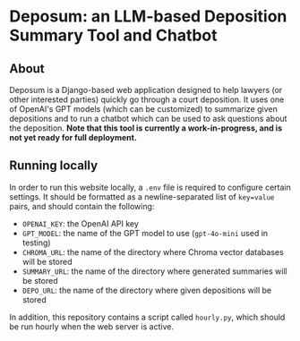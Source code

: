 # Deposum: an LLM-based Deposition Summary Tool and Chatbot
## About
Deposum is a Django-based web application designed to help lawyers (or other interested parties) quickly go through a court deposition. It uses one of OpenAI's GPT models (which can be customized) to summarize given depositions and to run a chatbot which can be used to ask questions about the deposition. **Note that this tool is currently a work-in-progress, and is not yet ready for full deployment.**
## Running locally
In order to run this website locally, a `.env` file is required to configure certain settings. It should be formatted as a newline-separated list of `key=value` pairs, and should contain the following:

- `OPENAI_KEY`: the OpenAI API key
- `GPT_MODEL`: the name of the GPT model to use (`gpt-4o-mini` used in testing)
- `CHROMA_URL`: the name of the directory where Chroma vector databases will be stored
- `SUMMARY_URL`: the name of the directory where generated summaries will be stored
- `DEPO_URL`: the name of the directory where given depositions will be stored

In addition, this repository contains a script called `hourly.py`, which should be run hourly when the web server is active.
